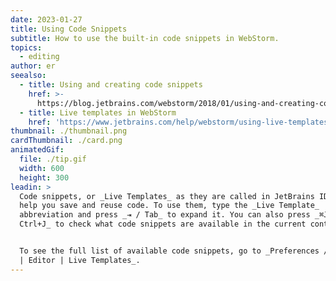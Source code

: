 ```yaml
---
date: 2023-01-27
title: Using Code Snippets
subtitle: How to use the built-in code snippets in WebStorm.
topics:
  - editing
author: er
seealso:
  - title: Using and creating code snippets
    href: >-
      https://blog.jetbrains.com/webstorm/2018/01/using-and-creating-code-snippets/
  - title: Live templates in WebStorm
    href: 'https://www.jetbrains.com/help/webstorm/using-live-templates.html'
thumbnail: ./thumbnail.png
cardThumbnail: ./card.png
animatedGif:
  file: ./tip.gif
  width: 600
  height: 300
leadin: >
  Code snippets, or _Live Templates_ as they are called in JetBrains IDEs, can
  help you save and reuse code. To use them, type the _Live Template_
  abbreviation and press _⇥ / Tab_ to expand it. You can also press _⌘J /
  Ctrl+J_ to check what code snippets are available in the current context.


  To see the full list of available code snippets, go to _Preferences / Settings
  | Editor | Live Templates_.
---
```


